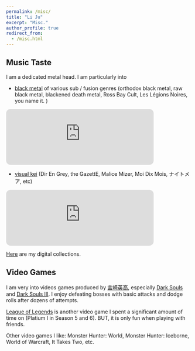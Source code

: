 ```yaml
---
permalink: /misc/
title: "Li Ju"
excerpt: "Misc."
author_profile: true
redirect_from:
  - /misc.html
---
```

## Music Taste
I am a dedicated metal head. I am particularly into
- [black metal](https://en.wikipedia.org/wiki/Black_metal) of various sub / fusion genres (orthodox black metal, raw black metal, blackened death metal, Ross Bay Cult, Les Légions Noires, you name it. )
<iframe style="border-radius:12px" src="https://open.spotify.com/embed/album/0kwa3OW7o3tk5XMxbes7W2?utm_source=generator&theme=0" width="80%" height="152" frameBorder="0" allowfullscreen="" allow="autoplay; clipboard-write; encrypted-media; fullscreen; picture-in-picture" loading="lazy"></iframe>

- [visual kei](https://en.wikipedia.org/wiki/Visual_kei) (Dir En Grey, the GazettE, Malice Mizer, Moi Dix Mois, ナイトメア, etc)
<iframe style="border-radius:12px" src="https://open.spotify.com/embed/album/2mw4IAu2EIdMZFXOMdmnkq?utm_source=generator&theme=0" width="80%" height="152" frameBorder="0" allowfullscreen="" allow="autoplay; clipboard-write; encrypted-media; fullscreen; picture-in-picture" loading="lazy"></iframe>

[Here](https://bandcamp.com/sariel_filth) are my digital collections.

## Video Games
I am very into videos games produced by [宮崎英高](https://ja.wikipedia.org/wiki/%E5%AE%AE%E5%B4%8E%E8%8B%B1%E9%AB%98), especially [Dark Souls](https://en.wikipedia.org/wiki/Dark_Souls_(video_game)) and [Dark Souls III](https://en.wikipedia.org/wiki/Dark_Souls_III). I enjoy defeating bosses with basic attacks and dodge rolls after dozens of attempts. 

[League of Legends](https://www.leagueoflegends.com/en-us/) is another video game I spent a significant amount of time on (Platium I in Season 5 and 6). BUT, it is only fun when playing with friends.

Other video games I like: Monster Hunter: World, Monster Hunter: Iceborne, World of Warcraft, It Takes Two, etc. 
